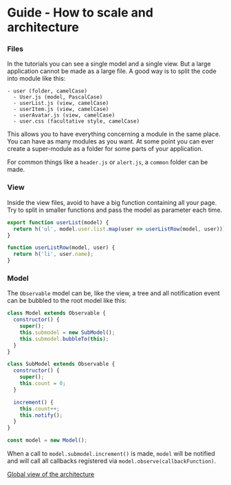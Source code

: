 # Guide - How to scale and architecture

### Files

In the tutorials you can see a single model and a single view. But a large application cannot be made as a large file. A good way is to split the code into module like this:

```
- user (folder, camelCase)
  - User.js (model, PascalCase)
  - userList.js (view, camelCase)
  - userItem.js (view, camelCase)
  - userAvatar.js (view, camelCase)
  - user.css (facultative style, camelCase)
```

This allows you to have everything concerning a module in the same place. You can have as many modules as you want. At some point you can ever create a super-module as a folder for some parts of your application.

For common things like a `header.js` or `alert.js`, a `common` folder can be made.

### View

Inside the view files, avoid to have a big function containing all your page. Try to split in smaller functions and pass the model as parameter each time.

```js
export function userList(model) {
  return h('ul', model.user.list.map(user => userListRow(model, user)));
}

function userListRow(model, user) {
  return h('li', user.name);
}
```

### Model

The `Observable` model can be, like the view, a tree and all notification event can be bubbled to the root model like this:

```js
class Model extends Observable {
  constructor() {
    super();
    this.submodel = new SubModel();
    this.submodel.bubbleTo(this);
  }
}

class SubModel extends Observable {
  constructor() {
    super();
    this.count = 0;
  }

  increment() {
    this.count++;
    this.notify();
  }
}

const model = new Model();
```

When a call to `model.submodel.increment()` is made, `model` will be notified and will call all callbacks registered via `model.observe(callbackFunction)`.

[Global view of the architecture](../architecture.jpeg)
